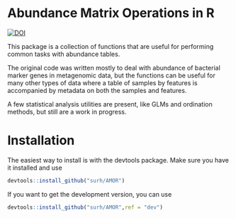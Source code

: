 # Abundance Matrix Operations in R

[![DOI](https://zenodo.org/badge/10928/surh/AMOR.svg)](https://zenodo.org/badge/latestdoi/10928/surh/AMOR)

This package is a collection of functions that are useful for performing common tasks with abundance tables.

The original code was written mostly to deal with abundance of bacterial marker genes in metagenomic data, but
the functions can be useful for many other types of data where a table of samples by features is accompanied by
metadata on both the samples and features.

A few statistical analysis utilities are present, like GLMs and ordination methods, but still are a work in progress.

# Installation

The easiest way to install is with the devtools package. Make sure you have it installed and use

```r
devtools::install_github("surh/AMOR")
```

If you want to get the development version, you can use

```r
devtools::install_github("surh/AMOR",ref = "dev")
```

